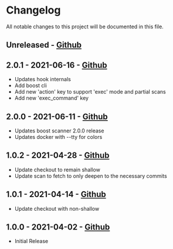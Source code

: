 # Changelog

All notable changes to this project will be documented in this file.

## Unreleased - [Github](https://github.com/peaudecastor/boost-security-scanner-github/compare/2.0.1..HEAD)

## 2.0.1 - 2021-06-16 - [Github](https://github.com/peaudecastor/boost-security-scanner-github/compare/2.0.0..2.0.1)

- Updates hook internals
- Add boost cli
- Add new 'action' key to support 'exec' mode and partial scans
- Add new 'exec\_command' key

## 2.0.0 - 2021-06-11 - [Github](https://github.com/peaudecastor/boost-security-scanner-github/compare/1.0.2..2.0.0)

- Updates boost scanner 2.0.0 release
- Updates docker with --tty for colors

## 1.0.2 - 2021-04-28 - [Github](https://github.com/peaudecastor/boost-security-scanner-github/compare/1.0.1..1.0.2)

- Update checkout to remain shallow
- Update scan to fetch to only deepen to the necessary commits

## 1.0.1 - 2021-04-14 - [Github](https://github.com/peaudecastor/boost-security-scanner-github/compare/1.0.0..1.0.1)

- Update checkout with non-shallow

## 1.0.0 - 2021-04-02 - [Github](https://github.com/peaudecastor/boost-security-scanner-github/releases/tag/1.0.0)

- Initial Release
